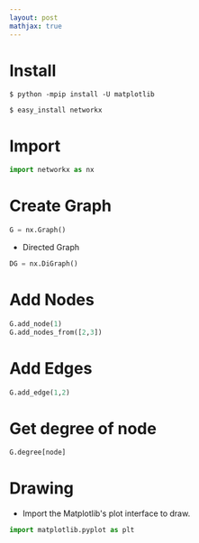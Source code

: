 ```yaml
---
layout: post
mathjax: true
---
```


# Install
`$ python -mpip install -U matplotlib`

`$ easy_install networkx`

# Import
```py
import networkx as nx
```

# Create Graph
```py
G = nx.Graph()
```

* Directed Graph
```py
DG = nx.DiGraph()
```

# Add Nodes
```py
G.add_node(1)
G.add_nodes_from([2,3])
```

# Add Edges
```py
G.add_edge(1,2)
```

# Get degree of node
```py
G.degree[node]
```

# Drawing
* Import the Matplotlib's plot interface to draw.
```py
import matplotlib.pyplot as plt
```